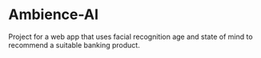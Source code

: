 # Ambience-AI
Project for a web app that uses facial recognition age and state of mind to recommend a suitable banking product.
